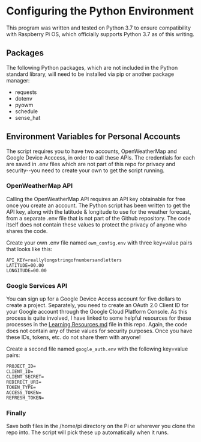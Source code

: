 # Configuring the Python Environment

This program was written and tested on Python 3.7 to ensure compatibility with 
Raspberry Pi OS, which officially supports Python 3.7 as of this writing.

## Packages

The following Python packages, which are not included in the Python standard 
library, will need to be installed via pip or another package manager:
- requests  
- dotenv  
- pyowm  
- schedule
- sense_hat


## Environment Variables for Personal Accounts
The script requires you to have two accounts, OpenWeatherMap and Google Device Acccess, in order to call these APIs.  The credentials for each are saved in .env files which are not part of this repo for privacy and security--you need to create your own to get the script running. 

### OpenWeatherMap API
Calling the OpenWeatherMap API requires an API key obtainable for free once you create an account. 
The Python script has been written to get the API key, along with the latitude & longitude 
to use for the weather forecast, from a separate .env file that is not part of the Github repository. 
The code itself does not contain these values to protect the privacy of anyone who shares the code.  

Create your own .env file named `owm_config.env` with three key=value pairs that looks like this:

`API_KEY=reallylongstringofnumbersandletters`  
`LATITUDE=00.00`  
`LONGITUDE=00.00`


### Google Services API

You can sign up for a Google Device Access account for five dollars to create a project. 
Separately, you need to create an OAuth 2.0 Client ID for your Google account through the Google Cloud Platform Console. 
As this process is quite involved, I have linked to some helpful resources for these processes in the [Learning Resources.md](Learning_Resources.md) file in this repo. 
Again, the code does not contain any of these values for security purposes.  Once you have these IDs, tokens, etc. do not share them with anyone!  


Create a second file named `google_auth.env` with the following key=value pairs:


`PROJECT_ID=`  
`CLIENT_ID=`  
`CLIENT_SECRET=`  
`REDIRECT_URI=`  
`TOKEN_TYPE=`  
`ACCESS_TOKEN=`  
`REFRESH_TOKEN=`


### Finally 
Save both files in the /home/pi directory on the Pi or wherever you clone the repo into.  The script will pick these up automatically when it runs.
